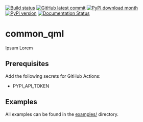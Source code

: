 [![Build status](https://github.com/twyleg/common_qml/actions/workflows/tests.yaml/badge.svg)]()
[![GitHub latest commit](https://badgen.net/github/last-commit/twyleg/common_qml)](https://GitHub.com/twyleg/common_qml/commit/)
[![PyPI download month](https://img.shields.io/pypi/dm/common-qml)](https://pypi.python.org/pypi/common-qml/)
[![PyPi version](https://badgen.net/pypi/v/common-qml/)](https://pypi.org/project/common-qml)
[![Documentation Status](https://readthedocs.org/projects/common-qml/badge/?version=latest)](http://common-qml.readthedocs.io/?badge=latest)


# common_qml

Ipsum Lorem

## Prerequisites

Add the following secrets for GitHub Actions:

* PYPI_API_TOKEN

## Examples

All examples can be found in the [examples/](https://github.com/twyleg/common_qml/tree/master/examples) directory.
